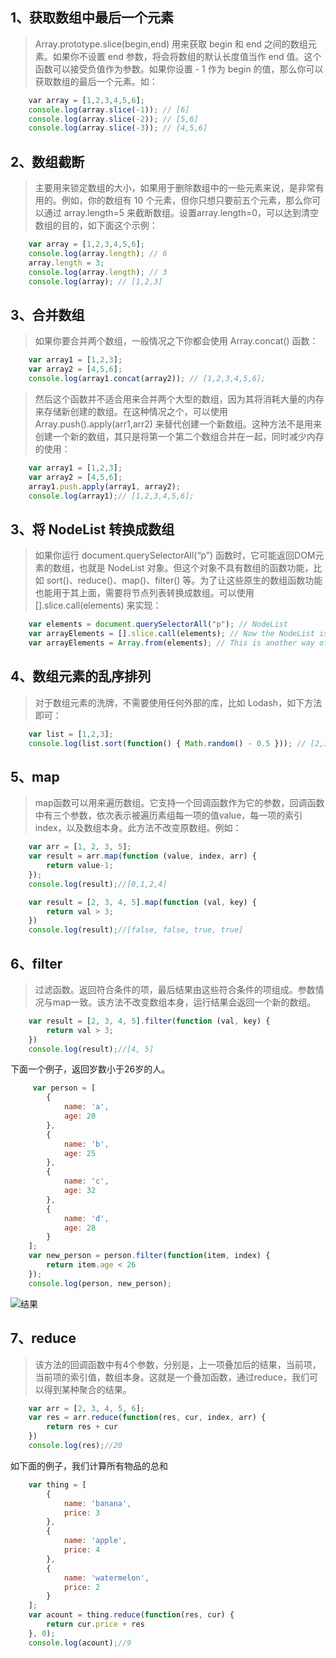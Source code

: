 ## 1、获取数组中最后一个元素
>Array.prototype.slice(begin,end) 用来获取 begin 和 end 之间的数组元素。如果你不设置 end 参数，将会将数组的默认长度值当作 end 值。这个函数可以接受负值作为参数。如果你设置 - 1 作为 begin 的值，那么你可以获取数组的最后一个元素。如：

```javascript
    var array = [1,2,3,4,5,6]; 
    console.log(array.slice(-1)); // [6] 
    console.log(array.slice(-2)); // [5,6] 
    console.log(array.slice(-3)); // [4,5,6]
```
## 2、数组截断
>主要用来锁定数组的大小，如果用于删除数组中的一些元素来说，是非常有用的。例如，你的数组有 10 个元素，但你只想只要前五个元素，那么你可以通过 array.length=5 来截断数组。设置array.length=0，可以达到清空数组的目的，如下面这个示例：

```javascript
    var array = [1,2,3,4,5,6]; 
    console.log(array.length); // 6 
    array.length = 3; 
    console.log(array.length); // 3 
    console.log(array); // [1,2,3]
```
## 3、合并数组
>如果你要合并两个数组，一般情况之下你都会使用 Array.concat() 函数：

```javascript
    var array1 = [1,2,3]; 
    var array2 = [4,5,6]; 
    console.log(array1.concat(array2)); // [1,2,3,4,5,6];
```
>然后这个函数并不适合用来合并两个大型的数组，因为其将消耗大量的内存来存储新创建的数组。在这种情况之个，可以使用 Array.push().apply(arr1,arr2) 来替代创建一个新数组。这种方法不是用来创建一个新的数组，其只是将第一个第二个数组合并在一起，同时减少内存的使用：

```javascript
    var array1 = [1,2,3];
    var array2 = [4,5,6];
    array1.push.apply(array1, array2);
    console.log(array1);// [1,2,3,4,5,6];
```
## 3、将 NodeList 转换成数组
>如果你运行 document.querySelectorAll(“p”) 函数时，它可能返回DOM元素的数组，也就是 NodeList 对象。但这个对象不具有数组的函数功能，比如 sort()、reduce()、map()、filter() 等。为了让这些原生的数组函数功能也能用于其上面，需要将节点列表转换成数组。可以使用 [].slice.call(elements) 来实现：

```javascript
    var elements = document.querySelectorAll("p"); // NodeList 
    var arrayElements = [].slice.call(elements); // Now the NodeList is an array 
    var arrayElements = Array.from(elements); // This is another way of converting NodeList to Array
```
## 4、数组元素的乱序排列
>对于数组元素的洗牌，不需要使用任何外部的库，比如 Lodash，如下方法即可：

```javascript
    var list = [1,2,3]; 
    console.log(list.sort(function() { Math.random() - 0.5 })); // [2,1,3]
```
## 5、map 
>map函数可以用来遍历数组。它支持一个回调函数作为它的参数，回调函数中有三个参数，依次表示被遍历素组每一项的值value，每一项的索引index，以及数组本身。此方法不改变原数组。例如：

```javascript
    var arr = [1, 2, 3, 5];
    var result = arr.map(function (value, index, arr) {
        return value-1;
    });
    console.log(result);//[0,1,2,4]
```
```javascript
    var result = [2, 3, 4, 5].map(function (val, key) {
        return val > 3;
    })
    console.log(result);//[false, false, true, true]
```
## 6、filter
>过滤函数。返回符合条件的项，最后结果由这些符合条件的项组成。参数情况与map一致。该方法不改变数组本身，运行结果会返回一个新的数组。

```javascript
    var result = [2, 3, 4, 5].filter(function (val, key) {
        return val > 3;
    })
    console.log(result);//[4, 5]
```
下面一个例子，返回岁数小于26岁的人。
```javascript
     var person = [
        {
            name: 'a',
            age: 20
        },
        {
            name: 'b',
            age: 25
        },
        {
            name: 'c',
            age: 32
        },
        {
            name: 'd',
            age: 28
        }
    ];
    var new_person = person.filter(function(item, index) {
        return item.age < 26
    });
    console.log(person, new_person);
```

![结果](http://upload-images.jianshu.io/upload_images/3229842-0f728936521d8f24.png?imageMogr2/auto-orient/strip%7CimageView2/2/w/1240)
## 7、reduce
>该方法的回调函数中有4个参数，分别是，上一项叠加后的结果，当前项，当前项的索引值，数组本身。这就是一个叠加函数，通过reduce，我们可以得到某种聚合的结果。

```javascript
    var arr = [2, 3, 4, 5, 6];
    var res = arr.reduce(function(res, cur, index, arr) {
        return res + cur
    })
    console.log(res);//20
```
如下面的例子，我们计算所有物品的总和
```javascript
    var thing = [
        {
            name: 'banana',
            price: 3
        },
        {
            name: 'apple',
            price: 4
        },
        {
            name: 'watermelon',
            price: 2
        }
    ];
    var acount = thing.reduce(function(res, cur) {
        return cur.price + res
    }, 0);
    console.log(acount);//9
```
